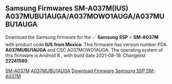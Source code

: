 <h2>Samsung Firmwares SM-A037M(IUS) A037MUBU1AUGA/A037MOWO1AUGA/A037MUBU1AUGA</h2>
Download the Samsung firmware for the ✅ <strong>Samsung SSP </strong> ⭐ <strong>SM-A037M</strong> with product code <strong>IUS</strong> <strong> from Mexico</strong>. This firmware has version number PDA <strong>A037MUBU1AUGA</strong> and CSC A037MOWO1AUGA. The operating system of this firmware is Android R , with build date 2021-08-19. Changelist <strong>22241580</strong>.


[SM-A037M](https://samfirm.shop/samsung/model/SM-A037M)
[A037MUBU1AUGA](https://samfirm.shop/samsung/pda/A037MUBU1AUGA)
[Download Firmware Samsung SSP SM-A037M](https://samfirm.shop/samsung/firmware/453611)
